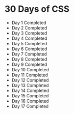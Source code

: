 # 30 Days of CSS
- Day 1 Completed
- Day 2 Completed
- Day 3 Completed
- Day 4 Completed
- Day 5 Completed
- Day 6 Completed
- Day 7 Completed
- Day 8 Completed
- Day 9 Completed
- Day 10 Completed
- Day 11 Completed
- Day 12 Completed
- Day 13 Completed
- Day 14 Completed
- Day 15 Completed
- Day 16 Completed
- Day 17 Completed
